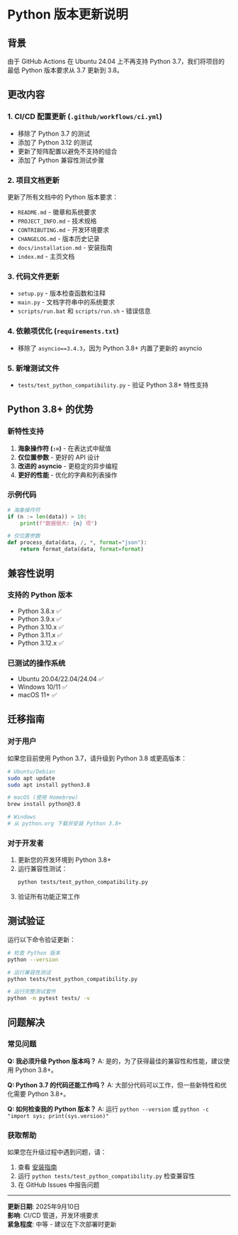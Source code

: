 # Python 版本更新说明

## 背景

由于 GitHub Actions 在 Ubuntu 24.04 上不再支持 Python 3.7，我们将项目的最低 Python 版本要求从 3.7 更新到 3.8。

## 更改内容

### 1. CI/CD 配置更新 (`.github/workflows/ci.yml`)
- 移除了 Python 3.7 的测试
- 添加了 Python 3.12 的测试
- 更新了矩阵配置以避免不支持的组合
- 添加了 Python 兼容性测试步骤

### 2. 项目文档更新
更新了所有文档中的 Python 版本要求：
- `README.md` - 徽章和系统要求
- `PROJECT_INFO.md` - 技术规格
- `CONTRIBUTING.md` - 开发环境要求
- `CHANGELOG.md` - 版本历史记录
- `docs/installation.md` - 安装指南
- `index.md` - 主页文档

### 3. 代码文件更新
- `setup.py` - 版本检查函数和注释
- `main.py` - 文档字符串中的系统要求
- `scripts/run.bat` 和 `scripts/run.sh` - 错误信息

### 4. 依赖项优化 (`requirements.txt`)
- 移除了 `asyncio==3.4.3`，因为 Python 3.8+ 内置了更新的 asyncio

### 5. 新增测试文件
- `tests/test_python_compatibility.py` - 验证 Python 3.8+ 特性支持

## Python 3.8+ 的优势

### 新特性支持
1. **海象操作符 (`:=`)** - 在表达式中赋值
2. **仅位置参数** - 更好的 API 设计
3. **改进的 asyncio** - 更稳定的异步编程
4. **更好的性能** - 优化的字典和列表操作

### 示例代码
```python
# 海象操作符
if (n := len(data)) > 10:
    print(f"数据很大: {n} 项")

# 仅位置参数
def process_data(data, /, *, format="json"):
    return format_data(data, format=format)
```

## 兼容性说明

### 支持的 Python 版本
- Python 3.8.x ✅
- Python 3.9.x ✅ 
- Python 3.10.x ✅
- Python 3.11.x ✅
- Python 3.12.x ✅

### 已测试的操作系统
- Ubuntu 20.04/22.04/24.04 ✅
- Windows 10/11 ✅
- macOS 11+ ✅

## 迁移指南

### 对于用户
如果您目前使用 Python 3.7，请升级到 Python 3.8 或更高版本：

```bash
# Ubuntu/Debian
sudo apt update
sudo apt install python3.8

# macOS (使用 Homebrew)
brew install python@3.8

# Windows
# 从 python.org 下载并安装 Python 3.8+
```

### 对于开发者
1. 更新您的开发环境到 Python 3.8+
2. 运行兼容性测试：
   ```bash
   python tests/test_python_compatibility.py
   ```
3. 验证所有功能正常工作

## 测试验证

运行以下命令验证更新：

```bash
# 检查 Python 版本
python --version

# 运行兼容性测试
python tests/test_python_compatibility.py

# 运行完整测试套件
python -m pytest tests/ -v
```

## 问题解决

### 常见问题

**Q: 我必须升级 Python 版本吗？**
A: 是的，为了获得最佳的兼容性和性能，建议使用 Python 3.8+。

**Q: Python 3.7 的代码还能工作吗？**
A: 大部分代码可以工作，但一些新特性和优化需要 Python 3.8+。

**Q: 如何检查我的 Python 版本？**
A: 运行 `python --version` 或 `python -c "import sys; print(sys.version)"`

### 获取帮助

如果您在升级过程中遇到问题，请：
1. 查看 [安装指南](docs/installation.md)
2. 运行 `python tests/test_python_compatibility.py` 检查兼容性
3. 在 GitHub Issues 中报告问题

---

**更新日期**: 2025年9月10日  
**影响**: CI/CD 管道，开发环境要求  
**紧急程度**: 中等 - 建议在下次部署时更新
